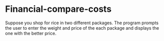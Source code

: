 # Financial-compare-costs
Suppose you shop for rice in two different packages. The program prompts the  user to enter the weight and price of the each package and displays the one with  the better price.
